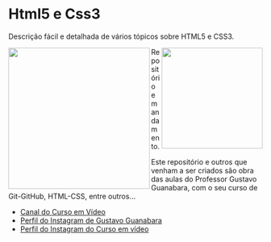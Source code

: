 # Html5 e Css3
 <p>Descrição fácil e detalhada de vários tópicos sobre HTML5 e CSS3.</p>

 <img src="https://upload.wikimedia.org/wikipedia/commons/thumb/6/61/HTML5_logo_and_wordmark.svg/1200px-HTML5_logo_and_wordmark.svg.png" width="280" align="left"/>

 <img src="https://upload.wikimedia.org/wikipedia/commons/thumb/d/d5/CSS3_logo_and_wordmark.svg/1200px-CSS3_logo_and_wordmark.svg.png" width="200" align="right"/>
 
 <p>Repositório em andamento.</p>

 <p>Este repositório e outros que venham a ser criados são obra das aulas do Professor Gustavo Guanabara, com o seu curso de Git-GitHub, HTML-CSS, entre outros...</p>

 <ul>
 <li><a href="https://www.youtube.com/cursoemvideo">Canal do Curso em Vídeo</a></li>
 <li><a href="https://www.instagram.com/gustavoguanabara/">Perfil do Instagram de Gustavo Guanabara</a></li>
 <li><a href="https://www.instagram.com/cursoemvideo">Perfil do Instagram do Curso em vídeo</a></li>
 </ul>
